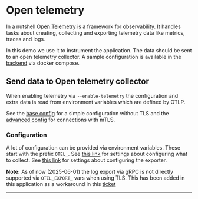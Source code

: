 # Open telemetry

In a nutshell [Open Telemetry][otel] is a framework for observability. It handles tasks about creating, collecting and exporting telemetry data like metrics, traces and logs.

In this demo we use it to instrument the application. The data should be sent to an open telemetry collector. A sample configuration is available in the [backend](./backend/) via docker compose.

## Send data to Open telemetry collector

When enabling telemetry via `--enable-telemetry` the configuration and extra data is read from environment variables which are defined by OTLP.

See the [base config](./otlp-env.env) for a simple configuration without TLS and the [advanced config](./otlp-env-secure.env) for connections with mTLS.

### Configuration

A lot of configuration can be provided via environment variables. These start with the prefix `OTEL_`.
See [this link][otel-cfg-general] for settings about configuring what to collect.
See [this link][otel-cfg-exporter] for settings about configuring the exporter.

**Note:**
As of now (2025-06-01) the log export via gRPC is not directly supported via `OTEL_EXPORT_` vars when using TLS. This has been added in this application as a workaround in this [ticket](https://github.com/mpapenbr/otlpdemo/issues/69)

---

[otel]: https://opentelemetry.io/docs/what-is-opentelemetry/
[otel-cfg-general]: https://opentelemetry.io/docs/languages/sdk-configuration/general/
[otel-cfg-exporter]: https://opentelemetry.io/docs/languages/sdk-configuration/otlp-exporter/
